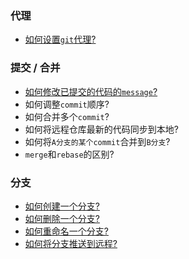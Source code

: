 ### 代理
- [如何设置`git`代理?](Proxy.md)

### 提交 / 合并
- [如何修改已提交的代码的`message`?](CommitAmend.md)
- 如何调整`commit`顺序?
- 如何合并多个`commit`?
- 如何将远程仓库最新的代码同步到本地?
- 如何将`A分支的某个commit`合并到`B分支`?
- `merge`和`rebase`的区别?

### 分支
- [如何创建一个分支?](CreateBranch.md)
- [如何删除一个分支?](DeleteBranch.md)
- [如何重命名一个分支?](RenameBranch.md)
- [如何将分支推送到远程?](BranchPushToRemote.md)
